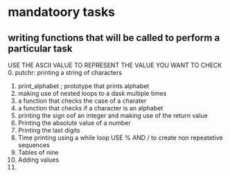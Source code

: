 # mandatoory tasks 
## writing functions that will be called to perform a particular task
USE THE ASCII VALUE TO REPRESENT THE VALUE YOU WANT TO CHECK 
0. putchr: printing a string of characters
1. print_alphabet ; prototype that prints alphabet
2. making use of nested loops to a dask multiple times
3. a function that checks the case of a charater
4. a function that checks if a character is an alphabet 
5.  printing the sign oof an integer and making use of the return value 
6. Printing the absolute value of a number 
7. Printing the last digits 
8. Time printing using a while loop
USE % AND / to create non repeatetive sequences 
9. Tables of nine 
10. Adding values 
11.

